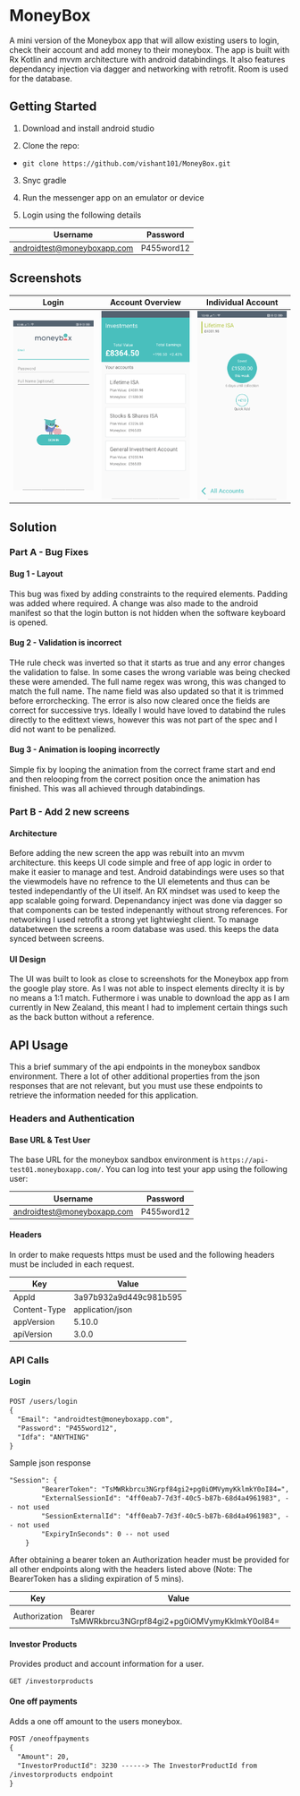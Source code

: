 # MoneyBox
A mini version of the Moneybox app that will allow existing users to login, check their account and add money to their moneybox. The app is built with Rx Kotlin and mvvm architecture with android databindings. It also features dependancy injection via dagger and networking with retrofit. Room is used for the database.

## Getting Started
1. Download and install android studio

2. Clone the repo:
- `git clone https://github.com/vishant101/MoneyBox.git`

3. Snyc gradle 

4. Run the messenger app on an emulator or device

5. Login using the following details

|  Username          | Password         |
| ------------- | ------------- |
| androidtest@moneyboxapp.com  | P455word12  |

## Screenshots
| Login | Account Overview | Individual Account |
|------|---------|-----|
| <img src="https://github.com/vishant101/MoneyBox/blob/master/images/Login.png/" width="275" alt="Login" title="Login" /> | <img src="https://github.com/vishant101/MoneyBox/blob/master/images/AccountOverview.png" width="275" alt="AccountOverview" title="AccountOverview" /> | <img src="https://github.com/vishant101/MoneyBox/blob/master/images/IndividualAccount.png" width="275" alt="IndividualAccount" title="IndividualAccount" /> 

## Solution

### Part A - Bug Fixes
#### Bug 1 - Layout 
This bug was fixed by adding constraints to the required elements. Padding was added where required. A change was also made to the android manifest so that the login button is not hidden when the software keyboard is opened.


#### Bug 2 - Validation is incorrect
THe rule check was inverted so that it starts as true and any error changes the validation to false. In some cases the wrong variable was being checked these were amended. The full name regex was wrong, this was changed to match the full name. The name field was also updated so that it is trimmed before errorchecking. The error is also now cleared once the fields are correct for successive trys. Ideally I would have loved to databind the rules directly to the edittext views, however this was not part of the spec and I did not want to be penalized.

#### Bug 3 - Animation is looping incorrectly
Simple fix by looping the animation from the correct frame start and end and then relooping from the correct position once the animation has finished. This was all achieved through databindings.

### Part B - Add 2 new screens
#### Architecture
Before adding the new screen the app was rebuilt into an mvvm architecture. this keeps UI code simple and free of app logic in order to make it easier to manage and test. Android databindings were uses so that the viewmodels have no refrence to the UI elemetents and thus can be tested independantly of the UI itself. An RX mindset was used to keep the app scalable going forward. Depenandancy inject was done via dagger so that components can be tested indepenantly without strong references. For networking I used retrofit a strong yet lightwieght client. To manage databetween the screens a room database was used. this keeps the data synced between screens. 

#### UI Design
The UI was built to look as close to screenshots for the Moneybox app from the google play store. As I was not able to inspect elements direclty it is by no means a 1:1 match. Futhermore i was unable to download the app as I am currently in New Zealand, this meant I had to implement certain things such as the back button without a reference.

## API Usage
This a brief summary of the api endpoints in the moneybox sandbox environment. There a lot of other additional properties from the json responses that are not relevant, but you must use these endpoints to retrieve the information needed for this application.

### Headers and Authentication
#### Base URL & Test User
The base URL for the moneybox sandbox environment is `https://api-test01.moneyboxapp.com/`.
You can log into test your app using the following user:

|  Username          | Password         |
| ------------- | ------------- |
| androidtest@moneyboxapp.com  | P455word12  |

#### Headers

In order to make requests https must be used and the following headers must be included in each request.

|  Key | Value |
| ------------- | ------------- |
| AppId  | 3a97b932a9d449c981b595  |
| Content-Type  | application/json  |
| appVersion | 5.10.0 |
| apiVersion | 3.0.0 |

### API Calls
#### Login
```
POST /users/login
{
  "Email": "androidtest@moneyboxapp.com",
  "Password": "P455word12",
  "Idfa": "ANYTHING"
}
```
Sample json response
```
"Session": {
        "BearerToken": "TsMWRkbrcu3NGrpf84gi2+pg0iOMVymyKklmkY0oI84=",
        "ExternalSessionId": "4ff0eab7-7d3f-40c5-b87b-68d4a4961983", -- not used
        "SessionExternalId": "4ff0eab7-7d3f-40c5-b87b-68d4a4961983", -- not used
        "ExpiryInSeconds": 0 -- not used
    }
```
After obtaining a bearer token an Authorization header must be provided for all other endpoints along with the headers listed above (Note: The BearerToken has a sliding expiration of 5 mins).

|  Key          | Value         |
| ------------- | ------------- |
| Authorization  | Bearer TsMWRkbrcu3NGrpf84gi2+pg0iOMVymyKklmkY0oI84=  |

#### Investor Products
Provides product and account information for a user.
```
GET /investorproducts
```
#### One off payments
Adds a one off amount to the users moneybox.
```
POST /oneoffpayments
{
  "Amount": 20,
  "InvestorProductId": 3230 ------> The InvestorProductId from /investorproducts endpoint
}
```
